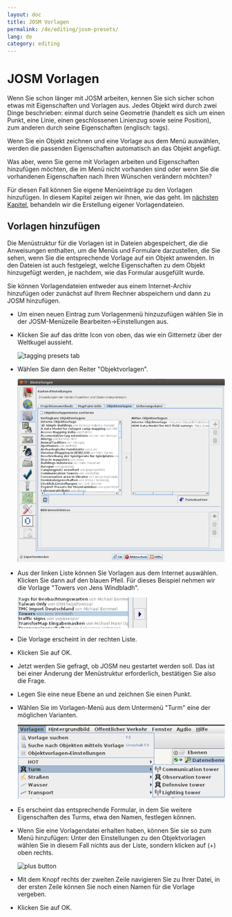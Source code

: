 ```yaml
---
layout: doc
title: JOSM Vorlagen
permalink: /de/editing/josm-presets/
lang: de
category: editing
---
```


JOSM Vorlagen
=============


Wenn Sie schon länger mit JOSM arbeiten, kennen Sie sich sicher schon etwas mit Eigenschaften und Vorlagen aus. 
Jedes Objekt wird durch zwei Dinge beschrieben: einmal durch seine Geometrie (handelt es sich um einen Punkt,
eine Linie, einen geschlossenen Linienzug sowie seine Position), zum anderen durch seine Eigenschaften (englisch: tags).

Wenn Sie ein Objekt zeichnen und eine Vorlage aus dem Menü auswählen, werden die passenden Eigenschaften automatisch
an das Objekt angefügt.

Was aber, wenn Sie gerne mit Vorlagen arbeiten und Eigenschaften hinzufügen möchten, die im Menü nicht vorhanden sind
oder wenn Sie die vorhandenen Eigenschaften nach Ihren Wünschen verändern möchten?

Für diesen Fall können Sie eigene Menüeinträge zu den Vorlagen hinzufügen. In diesem Kapitel zeigen wir Ihnen, 
wie das geht. Im [nächsten Kapitel](/de/editing/creating-presets), behandeln wir die Erstellung eigener
Vorlagendateien.


Vorlagen hinzufügen
-------------------

Die Menüstruktur für die Vorlagen ist in Dateien abgespeichert, die die Anweisungen enthalten, um die Menüs
und Formulare darzustellen, die Sie sehen, wenn Sie die entsprechende Vorlage auf ein Objekt anwenden. In den
Dateien ist auch festgelegt, welche Eigenschaften zu dem Objekt hinzugefügt werden, je nachdem, wie das Formular
ausgefüllt wurde.

Sie können Vorlagendateien entweder aus einem Internet-Archiv hinzufügen oder zunächst auf Ihrem Rechner
abspeichern und dann zu JOSM hinzufügen.

-	Um einen neuen Eintrag zum Vorlagenmenü hinzuzufügen wählen Sie in der JOSM-Menüzeile 
	Bearbeiten->Einstellungen aus.
-	Klicken Sie auf das dritte Icon von oben, das wie ein Gitternetz über der Weltkugel aussieht.

	![tagging presets tab][]

-	Wählen Sie dann den Reiter "Objektvorlagen".

	![tagging presets menu][]

-	Aus der linken Liste können Sie Vorlagen aus dem Internet auswählen. Klicken Sie dann auf den blauen Pfeil. 
	Für dieses Beispiel nehmen wir die Vorlage "Towers von Jens Windbladh".

	![example presets][]

-	Die Vorlage erscheint in der rechten Liste.
-	Klicken Sie auf OK.
-	Jetzt werden Sie gefragt, ob JOSM neu gestartet werden soll. Das ist bei einer Änderung der Menüstruktur
	erforderlich, bestätigen Sie also die Frage.
-	Legen Sie eine neue Ebene an und zeichnen Sie einen Punkt.
-	Wählen Sie im Vorlagen-Menü aus dem Untermenü "Turm" eine der möglichen Varianten.

	![tower preset][]

-	Es erscheint das entsprechende Formular, in dem Sie weitere Eigenschaften des Turms, etwa den Namen,
	festlegen können.

-	Wenn Sie eine Vorlagendatei erhalten haben, können Sie sie so zum Menü hinzufügen:
	Unter den Einstellungen zu den Objektvorlagen wählen Sie in diesem Fall nichts aus der Liste, 
	sondern klicken auf (+) oben rechts.

	![plus button][]

-	Mit dem Knopf rechts der zweiten Zeile navigieren Sie zu Ihrer Datei, in der ersten Zeile können Sie noch
	einen Namen für die Vorlage vergeben.
-	Klicken Sie auf OK.


[tagging presets tab]: /images/en/editing/josm-presets/tagging-presets-tab.png
[tagging presets menu]: /images/editing/josm-presets_tagging-presets-menu.de.png
[example presets]: /images/editing/josm-presets_example-presets.de.png
[tower preset]: /images/editing/josm-presets_tower-preset.de.png
[plus button]: /images/en/editing/josm-presets/plus-button.png


